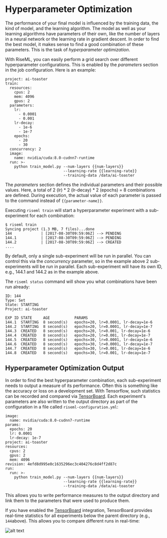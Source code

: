 # Hyperparameter Optimization

The performance of your final model is influenced by the training data, the kind of model, and the learning algorithm.
The model as well as your learning algorithms have parameters of their own, like the number of layers in a neural network or the learning rate in gradient descent.
In order to find the best model, it makes sense to find a good combination of these parameters.
This is the task of *hyperparameter optimization*.

With RiseML, you can easily perform a grid search over different hyperparameter configurations.
This is enabled by the *parameters* section in the job configuration.
Here is an example:

```
project: ai-toaster
train:
  resources:
    cpus: 2
    mem: 4096
    gpus: 2
  parameters:
    lr:
      - 0.0001
      - 0.001
    lr-decay:
      - 1e-6
      - 1e-7
    epochs:
      - 20
      - 30
  concurrency: 2
  image:
    name: nvidia/cuda:8.0-cudnn7-runtime
  run: >-
    python train_model.py --num-layers {{num-layers}}
                          --learning-rate {{learning-rate}}
                          --training-data /data/ai-toaster
```
The *parameters* section defines the individual parameters and their possible values.
Here, a total of 2 (lr) \* 2 (lr-decay) \* 2 (epochs) = 8 combinations are defined.
During execution, the actual value of each parameter is passed to the command instead of ```{{parameter-name}}```.

Executing `riseml train` will start a hyperparameter experiment with a sub-experiment for each combination:
```
$ riseml train
Syncing project (1.3 MB, 7 files)...done
144             | [2017-08-30T09:59:06Z] --> PENDING
144.1           | [2017-08-30T09:59:06Z] --> PENDING
144.2           | [2017-08-30T09:59:06Z] --> CREATED
....
```

By default, only a single sub-experiment will be run in parallel.
You can control this via the *concurrency* parameter, so in the example above 2 sub-experiments will be run in parallel.
Each sub-experiment will have its own ID, e.g., 144.1 and 144.2 as in the example above.

<!-- **TODO: diagram parallel execution** -->

The `riseml status` command will show you what combinations have been run already:

```
ID: 144
Type: Set
State: STARTING
Project: ai-toaster

EXP ID STATE     AGE           PARAMS
144.1  STARTING  8 second(s)   epochs=20, lr=0.0001, lr-decay=1e-6
144.2  STARTING  8 second(s)   epochs=20, lr=0.0001, lr-decay=1e-7
144.3  CREATED   8 second(s)   epochs=20, lr=0.001, lr-decay=1e-6
144.4  CREATED   8 second(s)   epochs=20, lr=0.001, lr-decay=1e-7
144.5  CREATED   8 second(s)   epochs=30, lr=0.0001, lr-decay=1e-6
144.6  CREATED   8 second(s)   epochs=30, lr=0.0001, lr-decay=1e-7
144.7  CREATED   8 second(s)   epochs=30, lr=0.001, lr-decay=1e-6
144.8  CREATED   8 second(s)   epochs=30, lr=0.001, lr-decay=1e-7
```


## Hyperparameter Optimization Output

In order to find the best hyperparameter combination, each sub-experiment needs to output a measure of its performance.
Often this is something like the accuracy or loss on a development set.
With Tensorflow, such statistics can be recorded and compared via [TensorBoard](/guide/tensorboard.md).
Each experiment's parameters are also written to the output directory as part of the configuration in a file called `riseml-configuration.yml`:

```
image:
  name: nvidia/cuda:8.0-cudnn7-runtime
params:
  epochs: 20
  lr: 0.0001
  lr-decay: 1e-7
project: ai-toaster
resources:
  cpus: 2
  gpus: 2
  mem: 4096
revision: 4efd8d995e0c1635296ec3c404276c8d4ff2d87c
run:
  run: >-
    python train_model.py --num-layers {{num-layers}}
                          --learning-rate {{learning-rate}}
                          --training-data /data/ai-toaster

```
This allows you to write performance measures to the output directory and link them to the parameters that were used to produce them.


If you have enabled the [TensorBoard](/guide/tensorboard.md) integration, TensorBoard provides real-time statistics for all experiments below the parent directory (e.g., `144`above).
This allows you to compare different runs in real-time:

![alt text](/img/tensorboard_hyper.png "TensorBoard for Hyperparameter Optimization")

